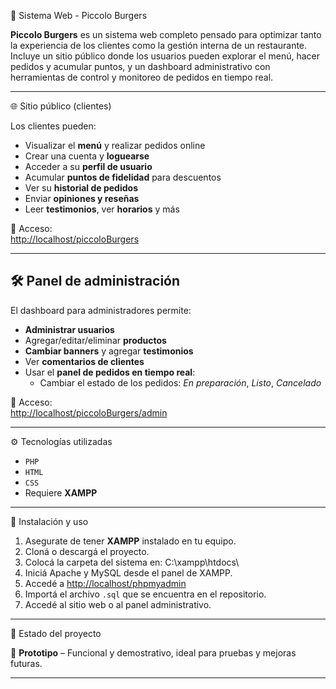 🍔 Sistema Web - Piccolo Burgers

**Piccolo Burgers** es un sistema web completo pensado para optimizar tanto la experiencia de los clientes como la gestión interna de un restaurante. Incluye un sitio público donde los usuarios pueden explorar el menú, hacer pedidos y acumular puntos, y un dashboard administrativo con herramientas de control y monitoreo de pedidos en tiempo real.

---------------------------------------------------------------------------------

🌐 Sitio público (clientes)

Los clientes pueden:

- Visualizar el **menú** y realizar pedidos online
- Crear una cuenta y **loguearse**
- Acceder a su **perfil de usuario**
- Acumular **puntos de fidelidad** para descuentos
- Ver su **historial de pedidos**
- Enviar **opiniones y reseñas**
- Leer **testimonios**, ver **horarios** y más

📍 Acceso:  
[http://localhost/piccoloBurgers](http://localhost/piccoloBurgers)

---------------------------------------------------------------------------------

## 🛠️ Panel de administración

El dashboard para administradores permite:

- **Administrar usuarios**
- Agregar/editar/eliminar **productos**
- **Cambiar banners** y agregar **testimonios**
- Ver **comentarios de clientes**
- Usar el **panel de pedidos en tiempo real**:
  - Cambiar el estado de los pedidos: *En preparación*, *Listo*, *Cancelado*

📍 Acceso:  
[http://localhost/piccoloBurgers/admin](http://localhost/piccoloBurgers/admin)

---------------------------------------------------------------------------------

⚙️ Tecnologías utilizadas

- `PHP`
- `HTML`
- `CSS`
- Requiere **XAMPP**

---------------------------------------------------------------------------------

🚀 Instalación y uso

1. Asegurate de tener **XAMPP** instalado en tu equipo.
2. Cloná o descargá el proyecto.
3. Colocá la carpeta del sistema en: C:\xampp\htdocs\
4. Iniciá Apache y MySQL desde el panel de XAMPP.
5. Accedé a [http://localhost/phpmyadmin](http://localhost/phpmyadmin)
6. Importá el archivo `.sql` que se encuentra en el repositorio.
7. Accedé al sitio web o al panel administrativo.

---------------------------------------------------------------------------------

🔧 Estado del proyecto

🧪 **Prototipo** – Funcional y demostrativo, ideal para pruebas y mejoras futuras.

---------------------------------------------------------------------------------
